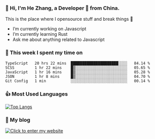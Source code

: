 ### 👋 Hi, I'm He Zhang, a Developer 🚀 from China.

This is the place where I opensource stuff and break things :rofl:

- I’m currently working on Javascript
- I’m currently learning Rust
- Ask me about anything related to Javascript

### 💪 This week I spent my time on 
<!--START_SECTION:waka-->
```text
TypeScript   20 hrs 22 mins  █████████████████████░░░░   84.14 % 
SCSS         1 hr 22 mins    █▒░░░░░░░░░░░░░░░░░░░░░░░   05.65 % 
JavaScript   1 hr 16 mins    █▒░░░░░░░░░░░░░░░░░░░░░░░   05.28 % 
JSON         1 hr 8 mins     █▒░░░░░░░░░░░░░░░░░░░░░░░   04.70 % 
Git Config   1 min           ░░░░░░░░░░░░░░░░░░░░░░░░░   00.14 % 
```
<!--END_SECTION:waka-->

### 👍 Most Used Languages
[![Top Langs](https://github-readme-stats.vercel.app/api/top-langs/?username=zhanghecool&layout=compact)](https://zhanghe.cool)

### 🌈 My blog 
[![Click to enter my website](https://cdn.jsdelivr.net/gh/zhanghecool/assets/images/gif/zhanghecools.gif)](https://zhanghe.cool)

